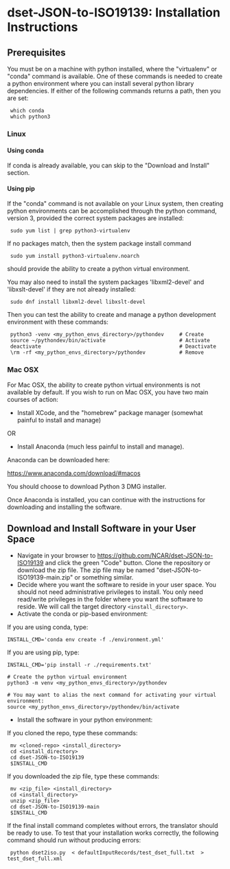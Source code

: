 # dset-JSON-to-ISO19139:  Installation Instructions


## Prerequisites 

You must be on a machine with python installed, where the "virtualenv" or "conda" command is available.  One of these commands is needed to create a python environment where you can install several python library dependencies.  If either of the following commands returns a path, then you are set:

     which conda
     which python3


### Linux

#### Using conda 

If conda is already available, you can skip to the "Download and Install" section.

#### Using pip

If the "conda" command is not available on your Linux system, then creating python environments can be accomplished through the python command, version 3, provided the correct system packages are installed: 

     sudo yum list | grep python3-virtualenv
     
If no packages match, then the system package install command

     sudo yum install python3-virtualenv.noarch

should provide the ability to create a python virtual environment.

You may also need to install the system packages 'libxml2-devel' and 'libxslt-devel' if they are not already installed:

     sudo dnf install libxml2-devel libxslt-devel

Then you can test the ability to create and manage a python development environment with these commands:

     python3 -venv <my_python_envs_directory>/pythondev     # Create
     source ~/pythondev/bin/activate                        # Activate
     deactivate                                             # Deactivate
     \rm -rf <my_python_envs_directory>/pythondev           # Remove
     
   

### Mac OSX

For Mac OSX, the ability to create python virtual environments is not available by default.   If you wish to run on Mac OSX, you have two main courses of action: 

*  Install XCode, and the "homebrew" package manager (somewhat painful to install and manage) 

OR

*  Install Anaconda (much less painful to install and manage).  

Anaconda can be downloaded here:   

https://www.anaconda.com/download/#macos

You should choose to download Python 3 DMG installer.

Once Anaconda is installed, you can continue with the instructions for downloading and installing the software.
     

## Download and Install Software in your User Space

* Navigate in your browser to https://github.com/NCAR/dset-JSON-to-ISO19139 and click the green "Code" button.   Clone the repository or download the zip file.   The zip file may be named "dset-JSON-to-ISO19139-main.zip" or something similar.
* Decide where you want the software to reside in your user space.  You should not need administrative privileges to install.   You only need read/write privileges in the folder where you want the software to reside.  We will call the target directory `<install_directory>`.
* Activate the conda or pip-based environment:

If you are using conda, type:

    INSTALL_CMD='conda env create -f ./environment.yml'

If you are using pip, type:

    INSTALL_CMD='pip install -r ./requirements.txt'
    
    # Create the python virtual environment
    python3 -m venv <my_python_envs_directory>/pythondev
    
    # You may want to alias the next command for activating your virtual environment:
    source <my_python_envs_directory>/pythondev/bin/activate

* Install the software in your python environment:
  
If you cloned the repo, type these commands:

     mv <cloned-repo> <install_directory>
     cd <install_directory>
     cd dset-JSON-to-ISO19139
     $INSTALL_CMD

If you downloaded the zip file, type these commands:

     mv <zip_file> <install_directory>
     cd <install_directory>
     unzip <zip_file>
     cd dset-JSON-to-ISO19139-main
     $INSTALL_CMD

If the final install command completes without errors, the translator should be ready to use.   To test that your installation works correctly, the following command should run without producing errors: 

     python dset2iso.py  < defaultInputRecords/test_dset_full.txt  > test_dset_full.xml
